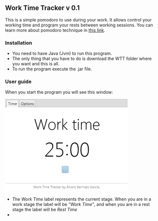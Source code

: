 ## Work Time Tracker  v 0.1

This is a simple pomodoro to use during your work. It allows control your working time and program your rests between working sessions. You can learn more about pomodoro technique in [this link](https://en.wikipedia.org/wiki/Pomodoro_Technique).

### Installation 

- You need to have Java (Jvm) to run this program.
- The only thing that you have to do is download the WTT folder where you want and this is all.
- To run the program execute the .jar file.


### User guide

When you start the program you will see this window:

![alt tag](https://github.com/AlvaroBer/Java-Pomodoro/blob/master/Screenshots/wtt_1.PNG?raw=true)

- The *Work Time* label represents the current stage. When you are in a work stage the label will be *"Work Time"*, and when you are in a rest stage the label will be *Rest Time*
- 






